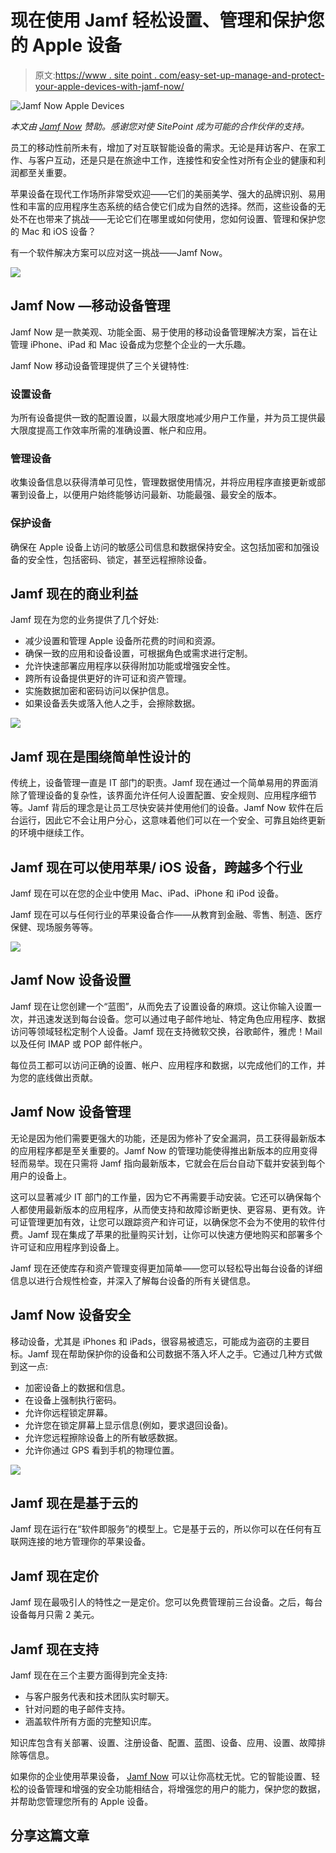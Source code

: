 # 现在使用 Jamf 轻松设置、管理和保护您的 Apple 设备

> 原文:[https://www . site point . com/easy-set-up-manage-and-protect-your-apple-devices-with-jamf-now/](https://www.sitepoint.com/easily-set-up-manage-and-protect-your-apple-devices-with-jamf-now/)

![Jamf Now Apple Devices](../Images/ed61ee1b677e8a79393e21c64ad4779f.png)

*本文由 [Jamf Now](http://synd.co/2spSB3C) 赞助。感谢您对使 SitePoint 成为可能的合作伙伴的支持。*

员工的移动性前所未有，增加了对互联智能设备的需求。无论是拜访客户、在家工作、与客户互动，还是只是在旅途中工作，连接性和安全性对所有企业的健康和利润都至关重要。

苹果设备在现代工作场所非常受欢迎——它们的美丽美学、强大的品牌识别、易用性和丰富的应用程序生态系统的结合使它们成为自然的选择。然而，这些设备的无处不在也带来了挑战——无论它们在哪里或如何使用，您如何设置、管理和保护您的 Mac 和 iOS 设备？

有一个软件解决方案可以应对这一挑战——Jamf Now。

![](../Images/106da45c275e940b0ba9c4896657709c.png)

## Jamf Now —移动设备管理

Jamf Now 是一款美观、功能全面、易于使用的移动设备管理解决方案，旨在让管理 iPhone、iPad 和 Mac 设备成为您整个企业的一大乐趣。

Jamf Now 移动设备管理提供了三个关键特性:

### 设置设备

为所有设备提供一致的配置设置，以最大限度地减少用户工作量，并为员工提供最大限度提高工作效率所需的准确设置、帐户和应用。

### 管理设备

收集设备信息以获得清单可见性，管理数据使用情况，并将应用程序直接更新或部署到设备上，以便用户始终能够访问最新、功能最强、最安全的版本。

### 保护设备

确保在 Apple 设备上访问的敏感公司信息和数据保持安全。这包括加密和加强设备的安全性，包括密码、锁定，甚至远程擦除设备。

## Jamf 现在的商业利益

Jamf 现在为您的业务提供了几个好处:

*   减少设置和管理 Apple 设备所花费的时间和资源。
*   确保一致的应用和设备设置，可根据角色或需求进行定制。
*   允许快速部署应用程序以获得附加功能或增强安全性。
*   跨所有设备提供更好的许可证和资产管理。
*   实施数据加密和密码访问以保护信息。
*   如果设备丢失或落入他人之手，会擦除数据。

![](../Images/1bda5f1b1cd44a4455196041b961491a.png)

## Jamf 现在是围绕简单性设计的

传统上，设备管理一直是 IT 部门的职责。Jamf 现在通过一个简单易用的界面消除了管理设备的复杂性，该界面允许任何人设置配置、安全规则、应用程序细节等。Jamf 背后的理念是让员工尽快安装并使用他们的设备。Jamf Now 软件在后台运行，因此它不会让用户分心，这意味着他们可以在一个安全、可靠且始终更新的环境中继续工作。

## Jamf 现在可以使用苹果/ iOS 设备，跨越多个行业

Jamf 现在可以在您的企业中使用 Mac、iPad、iPhone 和 iPod 设备。

Jamf 现在可以与任何行业的苹果设备合作——从教育到金融、零售、制造、医疗保健、现场服务等等。

![](../Images/70ec3c36d89ef8acf16216801c7e2b2b.png)

## Jamf Now 设备设置

Jamf 现在让您创建一个“蓝图”，从而免去了设置设备的麻烦。这让你输入设置一次，并迅速发送到每台设备。您可以通过电子邮件地址、特定角色应用程序、数据访问等领域轻松定制个人设备。Jamf 现在支持微软交换，谷歌邮件，雅虎！Mail 以及任何 IMAP 或 POP 邮件帐户。

每位员工都可以访问正确的设置、帐户、应用程序和数据，以完成他们的工作，并为您的底线做出贡献。

## Jamf Now 设备管理

无论是因为他们需要更强大的功能，还是因为修补了安全漏洞，员工获得最新版本的应用程序都是至关重要的。Jamf Now 的管理功能使得推出新版本的应用变得轻而易举。现在只需将 Jamf 指向最新版本，它就会在后台自动下载并安装到每个用户的设备上。

这可以显著减少 IT 部门的工作量，因为它不再需要手动安装。它还可以确保每个人都使用最新版本的应用程序，从而使支持和故障诊断更快、更容易、更有效。许可证管理更加有效，让您可以跟踪资产和许可证，以确保您不会为不使用的软件付费。Jamf 现在集成了苹果的批量购买计划，让你可以快速方便地购买和部署多个许可证和应用程序到设备上。

Jamf 现在还使库存和资产管理变得更加简单——您可以轻松导出每台设备的详细信息以进行合规性检查，并深入了解每台设备的所有关键信息。

## Jamf Now 设备安全

移动设备，尤其是 iPhones 和 iPads，很容易被遗忘，可能成为盗窃的主要目标。Jamf 现在帮助保护你的设备和公司数据不落入坏人之手。它通过几种方式做到这一点:

*   加密设备上的数据和信息。
*   在设备上强制执行密码。
*   允许你远程锁定屏幕。
*   允许您在锁定屏幕上显示信息(例如，要求退回设备)。
*   允许您远程擦除设备上的所有敏感数据。
*   允许你通过 GPS 看到手机的物理位置。

![](../Images/59d8e1bdc032efccba7dda8cddc13803.png)

## Jamf 现在是基于云的

Jamf 现在运行在“软件即服务”的模型上。它是基于云的，所以你可以在任何有互联网连接的地方管理你的苹果设备。

## Jamf 现在定价

Jamf 现在最吸引人的特性之一是定价。您可以免费管理前三台设备。之后，每台设备每月只需 2 美元。

## Jamf 现在支持

Jamf 现在在三个主要方面得到完全支持:

*   与客户服务代表和技术团队实时聊天。
*   针对问题的电子邮件支持。
*   涵盖软件所有方面的完整知识库。

知识库包含有关部署、设置、注册设备、配置、蓝图、设备、应用、设置、故障排除等信息。

如果你的企业使用苹果设备， [Jamf Now](http://synd.co/2spSB3C) 可以让你高枕无忧。它的智能设置、轻松的设备管理和增强的安全功能相结合，将增强您的用户的能力，保护您的数据，并帮助您管理您所有的 Apple 设备。

## 分享这篇文章